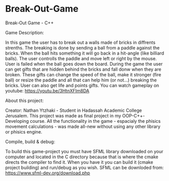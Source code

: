 # Break-Out-Game
Break-Out Game - C++

Game Description:

In this game the user has to break out a walls
made of bricks in diffrents strenths.
The breaking is done by sending a ball from a paddle against the bricks.
When the ball hits something it will go back in a hit-angle (like billiard balls).
The user controlls the paddle and move left or right by the mouse.
User is failed when the ball goes down the board.
During the game the user can get gifts that are hidden behind
the bricks and fall donw when they are broken.
These gifts can change the speed of the ball, make it stronger (fire ball) or
resize the paddle and all that can help him (or not...) breaking the bricks.
User can also get life and points gifts.
You can watch gameplay on youtube: https://youtu.be/3HtnXFIm8DA

About this project:

Creator: Nathan Ytzhaki - Student in Hadassah Academic College Jerusalem.
This project was made as final project in my OOP-C++-Developing course.
All the functionality in the game - espacialy the phisics movement calculations - was
made all-new without using any other library or phisics engine.

Compile, build & debug:

To build this game-project you must have SFML
library downloaded on your computer and located 
in the C directory because that is where the cmake directs the compiler to find it.
When you have it you can build it (cmake project building) and run/debug as you wish.
SFML can be downloded from: https://www.sfml-dev.org/download.php

